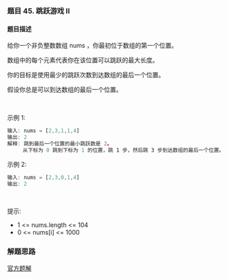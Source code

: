 ### 题目 45. 跳跃游戏 II
#### 题目描述
给你一个非负整数数组 nums ，你最初位于数组的第一个位置。

数组中的每个元素代表你在该位置可以跳跃的最大长度。

你的目标是使用最少的跳跃次数到达数组的最后一个位置。

假设你总是可以到达数组的最后一个位置。

 

示例 1:

```js
输入: nums = [2,3,1,1,4]
输出: 2
解释: 跳到最后一个位置的最小跳跃数是 2。
     从下标为 0 跳到下标为 1 的位置，跳 1 步，然后跳 3 步到达数组的最后一个位置。
```
示例 2:

```js
输入: nums = [2,3,0,1,4]
输出: 2
```
 

提示:

- 1 <= nums.length <= 104
- 0 <= nums[i] <= 1000


### 解题思路
[官方题解](https://leetcode-cn.com/problems/jump-game-ii/solution/tiao-yue-you-xi-ii-by-leetcode-solution/)